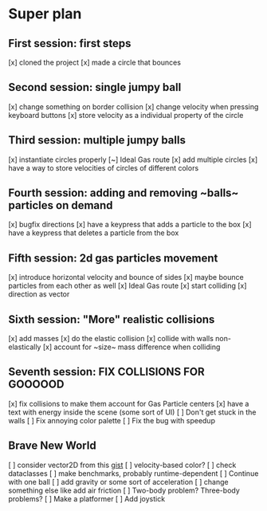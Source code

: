 # Super plan

## First session: first steps

[x] cloned the project
[x] made a circle that bounces

## Second session: single jumpy ball

[x] change something on border collision
[x] change velocity when pressing keyboard buttons
[x] store velocity as a individual property of the circle

## Third session: multiple jumpy balls

[x] instantiate circles properly
[~] Ideal Gas route
    [x] add multiple circles
    [x] have a way to store velocities of circles of different colors

## Fourth session: adding and removing ~balls~ particles on demand

[x] bugfix directions
[x] have a keypress that adds a particle to the box
[x] have a keypress that deletes a particle from the box

## Fifth session: 2d gas particles movement

[x] introduce horizontal velocity and bounce of sides
[x] maybe bounce particles from each other as well
[x] Ideal Gas route
    [x] start colliding
    [x] direction as vector

## Sixth session: "More" realistic collisions

[x] add masses
[x] do the elastic collision
[x] collide with walls non-elastically
[x] account for ~size~ mass difference when colliding

## Seventh session: FIX COLLISIONS FOR GOOOOOD

[x] fix collisions to make them account for Gas Particle centers
[x] have a text with energy inside the scene (some sort of UI)
[ ] Don't get stuck in the walls
[ ] Fix annoying color palette
[ ] Fix the bug with speedup

## Brave New World

[ ] consider vector2D from this [gist](https://gist.github.com/RazorNd/3b8d3b906514bcd60055020efb8e8eb2)
[ ] velocity-based color?
    [ ] check dataclasses
    [ ] make benchmarks, probably runtime-dependent
[ ] Continue with one ball
    [ ] add gravity or some sort of acceleration
    [ ] change something else like add air friction
[ ] Two-body problem? Three-body problems?
[ ] Make a platformer
[ ] Add joystick
